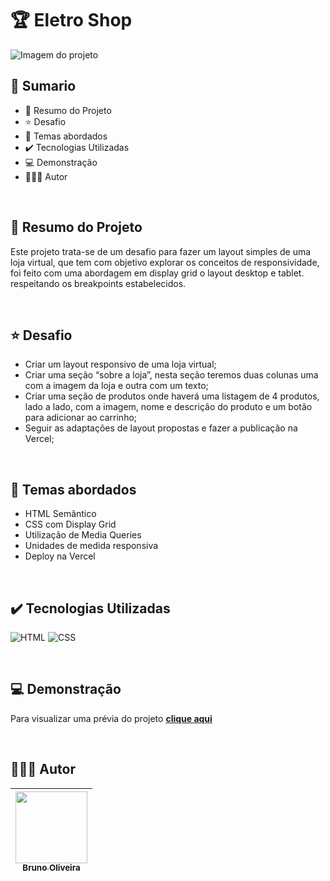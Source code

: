 # 🏆 Eletro Shop

<img src="./assets/images/screenshot-01.jpg" alt="Imagem do projeto">

<br>

## 📎 Sumario

- 📌 Resumo do Projeto
- ⭐ Desafio
- 📂 Temas abordados
- ✔️ Tecnologias Utilizadas
- 💻 Demonstração
- 🙋🏻‍♂️ Autor

<br>

## 📌 Resumo do Projeto
Este projeto trata-se de um desafio para fazer um layout simples de uma loja virtual, que tem com objetivo explorar os conceitos de responsividade, foi feito com uma abordagem em display grid o layout desktop e tablet. respeitando os breakpoints estabelecidos.

<br>

## ⭐ Desafio
- Criar um layout responsivo de uma loja virtual;
- Criar uma seção “sobre a loja”, nesta seção teremos duas colunas uma com a imagem da loja e outra com um texto;
- Criar uma seção de produtos onde haverá uma listagem de 4 produtos, lado a lado, com a imagem, nome e descrição do produto e um botão para adicionar ao carrinho;
- Seguir as adaptações de layout propostas e fazer a publicação na Vercel;

<br>

## 📂 Temas abordados
- HTML Semântico
- CSS com Display Grid
- Utilização de Media Queries
- Unidades de medida responsiva
- Deploy na Vercel

<br>

## ✔️ Tecnologias Utilizadas
![HTML](https://img.shields.io/badge/HTML5-E34F26?style=for-the-badge&logo=html5&logoColor=white)
![CSS](https://img.shields.io/badge/CSS3-1572B6?style=for-the-badge&logo=css3&logoColor=white)

<br>

## 💻 Demonstração
Para visualizar uma prévia do projeto <a href="https://eletro-shop.vercel.app/" target="_blank"><b>clique aqui</b></a>

<br>

## 🙋🏻‍♂️ Autor
| [<img src="https://avatars.githubusercontent.com/u/103857382?v=4" width=115><br><sub>Bruno Oliveira</sub>](https://github.com/BrunoOliveira16) |
| :---: |
